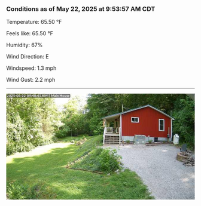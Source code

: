 ### Conditions as of May 22, 2025 at 9:53:57 AM CDT 

Temperature: 65.50 &deg;F

Feels like: 65.50 &deg;F

Humidity: 67%

Wind Direction: E

Windspeed: 1.3 mph

Wind Gust: 2.2 mph

---

<img src="./images/latest.jpeg"/>

